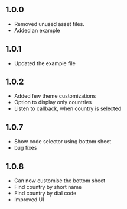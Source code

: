 ## 1.0.0

- Removed unused asset files.
- Added an example

## 1.0.1

- Updated the example file

## 1.0.2

- Added few theme customizations
- Option to display only countries
- Listen to callback, when country is selected

## 1.0.7

- Show code selector using bottom sheet
- bug fixes

## 1.0.8

- Can now customise the bottom sheet
- Find country by short name
- Find country by dial code
- Improved UI
